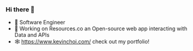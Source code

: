### Hi there 👋

- 🌱 Software Engineer
- 🔭 Working on Resources.co an Open-source web app interacting with Data and APIs
- 🕸 https://www.kevinchoi.com/ check out my portfolio!

